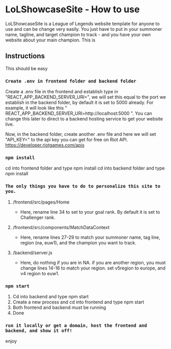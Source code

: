 # LoLShowcaseSite - How to use

LoLShowcaseSite is a League of Legends website template for anyone to use and can be change very easily. You just have to put in your summoner name, tagline, and target champion to track - and you have your own website about your main champion. This is 
## Instructions

This should be easy

### `Create .env in frontend folder and backend folder`

Create a .env file in the frontend and establish type in "REACT_APP_BACKEND_SERVER_URI=", we will set this equal to the port we establish in the backend folder, by default it is set to 5000 already. For example, it will look like this " REACT_APP_BACKEND_SERVER_URI=http://localhost:5000 ". You can change this later to direct to a backend hosting service to get your website live. 

Now, in the backend folder, create another .env file and here we will set "API_KEY=" to the api key you can get for free on Riot API. https://developer.riotgames.com/apis 

### `npm install`

cd into frontend folder and type npm install
cd into backend folder and type npm install

### `The only things you have to do to personalize this site to you.`

1. /frontend/src/pages/Home 
   - Here, rename line 34 to set to your goal rank. By default it is set to Challenger rank.
  
2. /frontend/src/components/MatchDataContext
   - Here, rename lines 27-29 to match your summoner name, tag line, region (na, euw1), and the champion you want to track. 
3. /backend/server.js
   - Here, do nothing if you are in NA. if you are another region, you must change lines 14-16 to match your region. set v5region to europe, and v4 region to euw1.  

### `npm start`

1. Cd into backend and type npm start
2. Create a new process and cd into frontend and type npm start
3. Both frontend and backend must be running
4. Done

### `run it locally or get a domain, host the frontend and backend, and show it off!`
enjoy